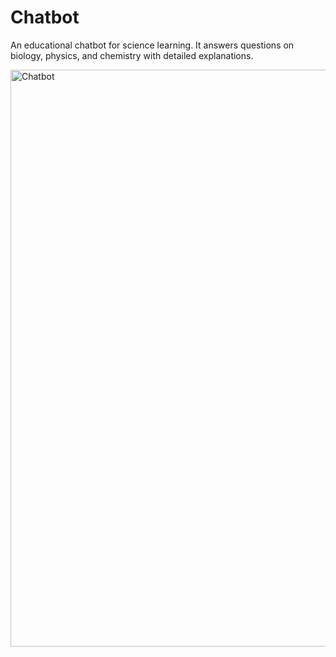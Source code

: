 # Chatbot
An educational chatbot for science learning. It answers questions on biology, physics, and chemistry with detailed explanations.

<img width="1798" height="923" alt="Chatbot" src="https://github.com/user-attachments/assets/c8440711-89e7-4afa-984c-919da18b422d" />
